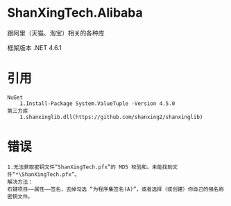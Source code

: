 # ShanXingTech.Alibaba
跟阿里（天猫、淘宝）相关的各种库

框架版本 .NET 4.6.1

# 引用
	NuGet  
		1.Install-Package System.ValueTuple -Version 4.5.0    
	第三方库  
		1.shanxinglib.dll(https://github.com/shanxing2/shanxinglib)  

# 错误
	1.无法获取密钥文件“ShanXingTech.pfx”的 MD5 校验和。未能找到文件“*\ShanXingTech.pfx”。  
	解决方法：  
	右键项目——属性——签名，去掉勾选 “为程序集签名(A)”，或者选择（或创建）你自己的强名称密钥文件。  


